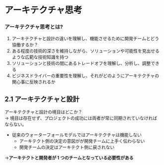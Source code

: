 # アーキテクチャ思考

### アーキテクチャ思考とは?

1. アーキテクチャと設計の違いを理解し、機能させるために開発チームとどう協働するか？
1. ある程度の技術的深さを維持しながら、ソリューションや可能性を見出せるような広範な技術知識を持つ
1. ソリューションと技術の間にあるトレードオフを理解し、分析し、調整できる
1. ビジネスドライバーの重要性を理解し、それがどのようにアーキテクチャの関心事に反映されるか

## 2.1 アーキテクチャと設計

アーキテクチャと設計の境目はどこか？  
-> 境目は存在せず、プロジェクトの成功には両者が常に同期されていなければならない。

- 従来のウォーターフォールモデルではアーキテクチャは機能しない
  - アーキテクト側の決定の意図がが開発チームに上手く伝わらない
  - 開発チームの決定はアーキテクト側に戻されない

->**アーキテクトと開発者が 1 つのチームとなっている必要性がある**
